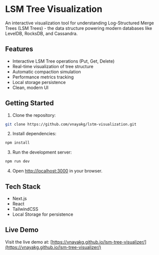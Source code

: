 # LSM Tree Visualization

An interactive visualization tool for understanding Log-Structured Merge Trees (LSM Trees) - the data structure powering modern databases like LevelDB, RocksDB, and Cassandra.

## Features

- Interactive LSM Tree operations (Put, Get, Delete)
- Real-time visualization of tree structure
- Automatic compaction simulation
- Performance metrics tracking
- Local storage persistence
- Clean, modern UI

## Getting Started

1. Clone the repository:

```bash
git clone https://github.com/vnayakg/lstm-visualization.git
```

2. Install dependencies:

```bash
npm install
```

3. Run the development server:

```bash
npm run dev
```

4. Open [http://localhost:3000](http://localhost:3000) in your browser.

## Tech Stack

- Next.js
- React
- TailwindCSS
- Local Storage for persistence

## Live Demo

Visit the live demo at: [https://vnayakg.github.io/lsm-tree-visualizer/](https://vnayakg.github.io/lsm-tree-visualizer/)
